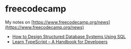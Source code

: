 # freecodecamp

My notes on [https://www.freecodecamp.org/news](https://www.freecodecamp.org/news)

- [How to Design Structured Database Systems Using SQL](https://www.freecodecamp.org/news/how-to-design-structured-database-systems-using-sql-full-book)
- [Learn TypeScript – A Handbook for Developers](https://www.freecodecamp.org/news/learn-typescript-with-react-handbook)
